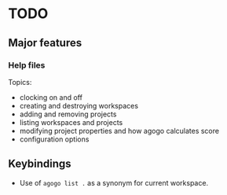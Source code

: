 # TODO

## Major features


### Help files

Topics:
- clocking on and off
- creating and destroying workspaces
- adding and removing projects
- listing workspaces and projects
- modifying project properties and how agogo calculates score
- configuration options

## Keybindings

- Use of `agogo list .` as a synonym for current workspace.
